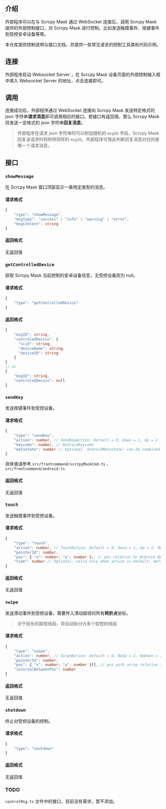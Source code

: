 ## 介绍

外部程序可以在与 Scrcpy Mask 通过 WebSocket 连接后，调用 Scrcpy Mask 提供的外部控制接口，对 Scrcpy Mask 进行控制。比如发送触摸事件、按键事件到受控安卓设备等等。

本仓库提供控制说明与接口文档，并提供一些常见语言的控制工具类和代码示例。

## 连接

外部程序启动 Websocket Server ，在 Scrcpy Mask 设备页面的外部控制输入框中填入 Websocket Server 的地址，点击连接即可。

## 调用

连接成功后，外部程序通过 WebSocket 连接向 Scrcpy Mask 发送特定格式的 json 字符串**请求消息**即可调用相应的接口。若接口有返回值，那么 Scrcpy Mask 将发送一定格式的 json 字符串**回复消息**。

> 外部程序在请求 json 字符串时可以附加随机的 `msgID` 字段，Scrcpy Mask 回复该请求时将附带同样的 `msgID`。外部程序可借此判断回复消息对应的是哪一个请求消息。

## 接口

### `showMessage`

在 Scrcpy Mask 窗口顶部显示一条特定类型的消息。

#### 请求格式

```TypeScript
{  
    "type": "showMessage",  
    "msgType": "success" | "info" | "warning" | "error",
    "msgContent": string
}
```

#### 返回格式

无返回值

### `getControlledDevice`

获取 Scrcpy Mask 当前控制的安卓设备信息，无受控设备则为 null。

#### 请求格式

```TypeScript
{  
    "type": "getControlledDevice"
}
```

#### 返回格式

```TypeScript
{
	"msgID": string,
	"controledDevice": {
	  "scid": string,
	  "deviceName": string,
	  "deviceID": string
	}
}
// or
{
	"msgID": string,
	"controledDevice": null
}
```

### `sendKey`

发送按键事件到受控设备。

#### 请求格式

```TypeScript
{  
    "type": "sendKey",  
    "action": number, // SendKeyAction: Default = 0, Down = 1, Up = 2
    "keycode": number, // AndroidKeycode
    "metastate": number // Optional. AndroidMetastate: can be combined by Bitwise OR operation
}
```

具体值请参考 `src/frontcommand/scrcpyMaskCmd.ts` 、`src/frontcommand/android.ts`

#### 返回格式

无返回值

### `touch`

发送触摸事件到受控设备。

#### 请求格式

```TypeScript
{  
    "type": "touch",  
    "action": number, // TouchAction: Default = 0, Down = 1, Up = 2, Move = 3
    "pointerId": number,
    "pos": { "x": number; "y": number }， // pos relative to Android device
    "time": number // Optional. valid only when action is Default, default 80 milliseconds
}
```

#### 返回格式

无返回值

### `swipe`

发送滑动事件到受控设备，需要传入滑动路径的所有**转折点**坐标。

> 对于较长的路径线段，将自动拆分为多个较短的线段

#### 请求格式

```TypeScript
{  
    "type": "swipe",  
    "action": number, // SwipeAction: Default = 0, NoUp = 1, NoDown = 2
    "pointerId": number,
    "pos": { "x": number; "y": number }[], // pos path array relative to Android device
    "intervalBetweenPos": number
}
```

#### 返回格式

无返回值

### `shutdown`

终止对受控设备的控制。

#### 请求格式

```TypeScript
{  
    "type": "shutdown"
}
```

#### 返回格式

无返回值

### TODO

 `controlMsg.ts` 文件中的接口，目前没有需求，暂不添加。

